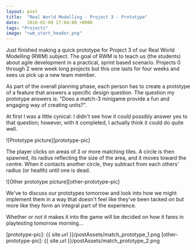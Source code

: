 ```yaml
---
layout: post
title:  "Real World Modelling - Project 3 - Prototype"
date:   2016-02-09 17:04:00 +0000
tags: "Projects"
image: "rwm_start_header.png"
---
```

Just finished making a quick prototype for Project 3 of our Real World Modelling (RWM) subject. <!-- excerpt --> The goal of RWM is to teach us (the students) about agile development in a practical, sprint based scenario. Projects 0 through 2 were week long projects but this one lasts for four weeks and sees us pick up a new team member.

As part of the overall planning phase, each person has to create a prototype of a feature that answers a specific design question. The question my prototype answers is: "Does a match-3 minigame provide a fun and engaging way of creating units?".

At first I was a little cynical: I didn't see how it could possibly answer yes to that question; however, with it completed, I actually think it could do quite well.

![Prototype picture][prototype-pic]

The player clicks on areas of 3 or more matching tiles. A circle is then spawned, its radius reflecting the size of the area, and it moves toward the centre. When it contacts another circle, they subtract from each others' radius (or health) until one is dead.

![Other prototype picture][other-prototype-pic]

We've to discuss our prototypes tomorrow and look into how we might implement them in a way that doesn't feel like they've been tacked on but more like they form an integral part of the experience.

Whether or not it makes it into the game will be decided on how it fares in playtesting tomorrow morning...

[prototype-pic]: {{ site.url }}/postAssets/match_prototype_1.png
[other-prototype-pic]: {{ site.url }}/postAssets/match_prototype_2.png

